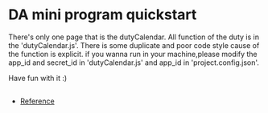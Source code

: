 # DA mini program quickstart

There's only one page that is the dutyCalendar.
All function of the duty is in the 'dutyCalendar.js'.
There is some duplicate and poor code style cause of the function is explicit.
if you wanna run in your machine,please modify the app_id and secret_id in 'dutyCalendar.js' and app_id in 'project.config.json'.

Have fun with it :)


## 

- [Reference](https://developers.weixin.qq.com/miniprogram/dev/wxcloud/basis/getting-started.html)

